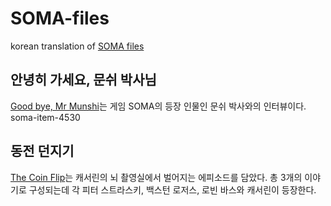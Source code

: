 # SOMA-files
korean translation of [SOMA files](https://somagame.com/files.html)

## 안녕히 가세요, 문쉬 박사님

[Good bye, Mr Munshi](https://somagame.com/item-4530.html)는 게임 SOMA의 등장 인물인 문쉬 박사와의 인터뷰이다. soma-item-4530

## 동전 던지기

[The Coin Flip](https://somagame.com/item-4520.html)는 캐서린의 뇌 촬영실에서 벌어지는 에피소드를 담았다. 총 3개의 이야기로 구성되는데 각 피터 스트라스키, 백스턴 로저스, 로빈 바스와 캐서린이 등장한다.
